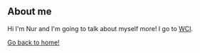 ## About me

Hi I'm Nur and I'm going to talk about myself more! I go to [WCI](https://wci.wrdsb.ca/).

[Go back to home!](/)
<!--- comment! ---

